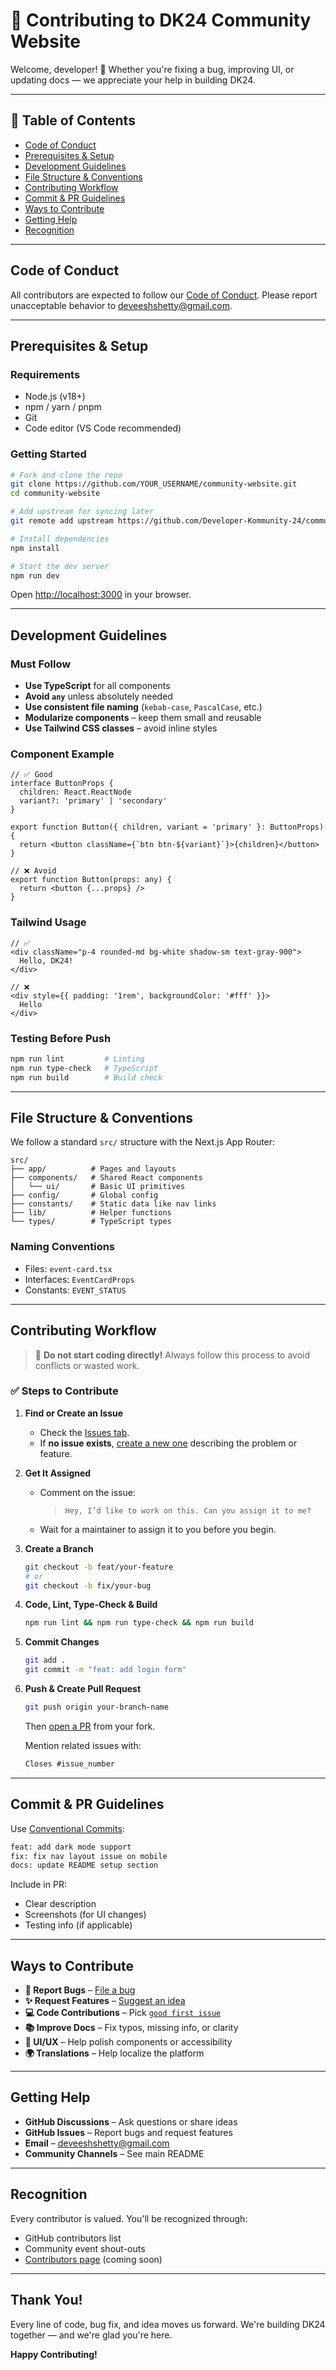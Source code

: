 # 🤝 Contributing to DK24 Community Website

Welcome, developer! 🙌 Whether you're fixing a bug, improving UI, or updating docs — we appreciate your help in building DK24.

---

## 📖 Table of Contents

* [Code of Conduct](#code-of-conduct)
* [Prerequisites & Setup](#prerequisites--setup)
* [Development Guidelines](#development-guidelines)
* [File Structure & Conventions](#file-structure--conventions)
* [Contributing Workflow](#contributing-workflow)
* [Commit & PR Guidelines](#commit--pr-guidelines)
* [Ways to Contribute](#ways-to-contribute)
* [Getting Help](#getting-help)
* [Recognition](#recognition)

---

## Code of Conduct

All contributors are expected to follow our [Code of Conduct](CODE_OF_CONDUCT.md).
Please report unacceptable behavior to [deveeshshetty@gmail.com](mailto:deveeshshetty@gmail.com).

---

## Prerequisites & Setup

### Requirements

* Node.js (v18+)
* npm / yarn / pnpm
* Git
* Code editor (VS Code recommended)

### Getting Started

```bash
# Fork and clone the repo
git clone https://github.com/YOUR_USERNAME/community-website.git
cd community-website

# Add upstream for syncing later
git remote add upstream https://github.com/Developer-Kommunity-24/community-website.git

# Install dependencies
npm install

# Start the dev server
npm run dev
```

Open [http://localhost:3000](http://localhost:3000) in your browser.

---

## Development Guidelines

### Must Follow

* **Use TypeScript** for all components
* **Avoid `any`** unless absolutely needed
* **Use consistent file naming** (`kebab-case`, `PascalCase`, etc.)
* **Modularize components** – keep them small and reusable
* **Use Tailwind CSS classes** – avoid inline styles

### Component Example

```tsx
// ✅ Good
interface ButtonProps {
  children: React.ReactNode
  variant?: 'primary' | 'secondary'
}

export function Button({ children, variant = 'primary' }: ButtonProps) {
  return <button className={`btn btn-${variant}`}>{children}</button>
}
```

```tsx
// ❌ Avoid
export function Button(props: any) {
  return <button {...props} />
}
```

### Tailwind Usage

```tsx
// ✅
<div className="p-4 rounded-md bg-white shadow-sm text-gray-900">
  Hello, DK24!
</div>

// ❌
<div style={{ padding: '1rem', backgroundColor: '#fff' }}>
  Hello
</div>
```

### Testing Before Push

```bash
npm run lint         # Linting
npm run type-check   # TypeScript
npm run build        # Build check
```

---

## File Structure & Conventions

We follow a standard `src/` structure with the Next.js App Router:

```
src/
├── app/          # Pages and layouts
├── components/   # Shared React components
│   └── ui/       # Basic UI primitives
├── config/       # Global config
├── constants/    # Static data like nav links
├── lib/          # Helper functions
└── types/        # TypeScript types
```

### Naming Conventions

* Files: `event-card.tsx`
* Interfaces: `EventCardProps`
* Constants: `EVENT_STATUS`

---

## Contributing Workflow

> 🛑 **Do not start coding directly!**
> Always follow this process to avoid conflicts or wasted work.

### ✅ Steps to Contribute

1. **Find or Create an Issue**

   * Check the [Issues tab](https://github.com/Developer-Kommunity-24/community-website/issues).
   * If **no issue exists**, [create a new one](https://github.com/Developer-Kommunity-24/community-website/issues/new/choose) describing the problem or feature.

2. **Get It Assigned**

   * Comment on the issue:

     > `Hey, I’d like to work on this. Can you assign it to me?`
   * Wait for a maintainer to assign it to you before you begin.

3. **Create a Branch**

   ```bash
   git checkout -b feat/your-feature
   # or
   git checkout -b fix/your-bug
   ```

4. **Code, Lint, Type-Check & Build**

   ```bash
   npm run lint && npm run type-check && npm run build
   ```

5. **Commit Changes**

   ```bash
   git add .
   git commit -m "feat: add login form"
   ```

6. **Push & Create Pull Request**

   ```bash
   git push origin your-branch-name
   ```

   Then [open a PR](https://github.com/Developer-Kommunity-24/community-website/pulls) from your fork.

   Mention related issues with:

   ```md
   Closes #issue_number
   ```

---

## Commit & PR Guidelines

Use [Conventional Commits](https://www.conventionalcommits.org):

```bash
feat: add dark mode support
fix: fix nav layout issue on mobile
docs: update README setup section
```

Include in PR:

* Clear description
* Screenshots (for UI changes)
* Testing info (if applicable)

---

## Ways to Contribute

* **🐛 Report Bugs** – [File a bug](https://github.com/Developer-Kommunity-24/community-website/issues/new?assignees=&labels=bug&template=bug_report.md)
* **✨ Request Features** – [Suggest an idea](https://github.com/Developer-Kommunity-24/community-website/issues/new?assignees=&labels=enhancement&template=feature_request.md)
* **💻 Code Contributions** – Pick [`good first issue`](https://github.com/Developer-Kommunity-24/community-website/issues?q=is%3Aissue+is%3Aopen+label%3A%22good+first+issue%22)
* **📚 Improve Docs** – Fix typos, missing info, or clarity
* **🎨 UI/UX** – Help polish components or accessibility
* **🌍 Translations** – Help localize the platform

---

## Getting Help

* **GitHub Discussions** – Ask questions or share ideas
* **GitHub Issues** – Report bugs and request features
* **Email** – [deveeshshetty@gmail.com](mailto:deveeshshetty@gmail.com)
* **Community Channels** – See main README

---

## Recognition

Every contributor is valued. You'll be recognized through:

* GitHub contributors list
* Community event shout-outs
* [Contributors page](https://dk24.netlify.app) (coming soon)

---

## Thank You!

Every line of code, bug fix, and idea moves us forward.
We're building DK24 together — and we're glad you're here.

**Happy Contributing!**
